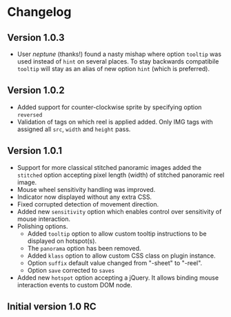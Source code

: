 Changelog
=========

Version 1.0.3
-------------
* User *neptune* (thanks!) found a nasty mishap where option `tooltip` was used instead of `hint` on several places. To stay backwards compatibile `tooltip` will stay as an alias of new option `hint` (which is preferred).

Version 1.0.2
-------------
* Added support for counter-clockwise sprite by specifying option `reversed`
* Validation of tags on which reel is applied added. Only IMG tags with assigned all `src`, `width` and `height` pass.

Version 1.0.1
-------------
* Support for more classical stitched panoramic images added the `stitched` option accepting pixel length (width) of stitched panoramic reel image.
* Mouse wheel sensitivity handling was improved.
* Indicator now displayed without any extra CSS.
* Fixed corrupted detection of movement direction.
* Added new `sensitivity` option which enables control over sensitivity of mouse interaction.
* Polishing options.
    * Added `tooltip` option to allow custom tooltip instructions to be displayed on hotspot(s).
    * The `panorama` option has been removed.
    * Added `klass` option to allow custom CSS class on plugin instance.
    * Option `suffix` default value changed from "-sheet" to "-reel".
    * Option `save` corrected to `saves`
* Added new `hotspot` option accepting a jQuery. It allows binding mouse interaction events to custom DOM node.

Initial version 1.0 RC
----------------------
